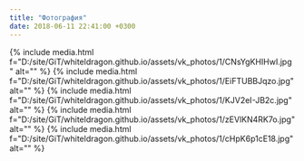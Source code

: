 ```yaml
---
title: "Фотография"
date: 2018-06-11 22:41:00 +0300
---
```



{% include media.html f="D:/site/GiT/whiteldragon.github.io/assets/vk_photos/1/CNsYgKHIHwI.jpg" alt="" %}
{% include media.html f="D:/site/GiT/whiteldragon.github.io/assets/vk_photos/1/EiFTUBBJqzo.jpg" alt="" %}
{% include media.html f="D:/site/GiT/whiteldragon.github.io/assets/vk_photos/1/KJV2eI-JB2c.jpg" alt="" %}
{% include media.html f="D:/site/GiT/whiteldragon.github.io/assets/vk_photos/1/zEVlKN4RK7o.jpg" alt="" %}
{% include media.html f="D:/site/GiT/whiteldragon.github.io/assets/vk_photos/1/cHpK6p1cE18.jpg" alt="" %}

